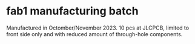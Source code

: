 fab1 manufacturing batch
===

Manufactured in Octomber/November 2023. 10 pcs at JLCPCB, limited to front side
only and with reduced amount of through-hole components.
